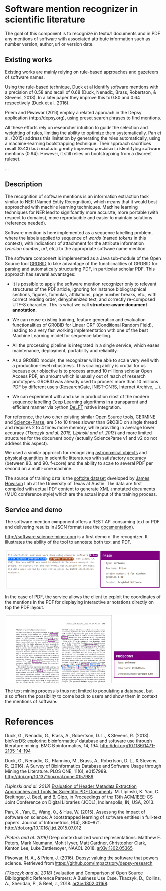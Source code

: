 # Software mention recognizer in scientific literature

The goal of this component is to recognize in textual documents and in PDF any mentions of software with associated attribute information such as number version, author, url or version date.   

## Existing works

Existing works are mainly relying on rule-based approaches and gazeteers of software names. 

Using the rule-based technique, Duck et al identify software mentions with a precision of 0.58 and recall of 0.68 (Duck, Nenadic, Brass, Robertson, & Stevens, 2013). In a later paper they improve this to 0.80 and 0.64 respectively
(Duck et al., 2016).

Priem and Piwowar (2016) employ a related approach in the Depsy application (http://depsy.org), using preset search phrases to find mentions.

All these efforts rely on researcher intuition to guide the selection and weighting of rules, limiting the ability to
optimize them systematically. Pan et al. (2015) address this limitation by generating the rules automatically, using a machine-learning bootstrapping technique. Their approach sacrifices recall (0.43) but results in greatly improved precision in identifying software mentions (0.94). However, it still relies on bootstrapping from a discreet ruleset.

...

## Description

The recognition of software mentions is an information extraction task similar to NER (Named Entity Recognition), which means that it would best approached with machine learning techniques. Machine learning techniques for NER lead to signifcantly more accurate, more portable (with respect to domains), more reproducible and easier to maintain solutions (reference needed).

Software mention is here implemented as a sequence labelling problem, where the labels applied to sequence of _words_ (named _tokens_ in this context), with indications of attachment for the attribute information (_version number_, _url_, etc.) to the appropriate software name mention. 

The software component is implemented as a Java sub-module of the Open Source tool [GROBID](https://github.com/kermitt2/grobid) to take advantage of the functionalities of GROBID for parsing and automatically structuring PDF, in particular scholar PDF. This approach has several advantages:

- It is possible to apply the software mention recognizer only to relevant structures of the PDF article, ignoring for instance bibliographical sections, figures, formulas, affiliations, page number breaks, etc., with correct reading order, dehyphenized text, and correctly re-composed UTF-8 character. This is what we call __structure-aware document annotation__.

- We can reuse existing training, feature generation and evaluation functionalities of GROBID for Linear CRF (Conditional Random Field), leading to a very fast working implementation with one of the best Machine Learning model for sequence labelling.

- All the processing pipeline is integrated in a single service, which eases maintenance, deployment, portability and reliability.

- As a GROBID module, the recognizer will be able to scale very well with a production-level robustness. This scaling ability is crutial for us because our objective is to process around 10 millions scholar Open Access PDF, an amount which is usually out of reach of research prototypes. GROBID was already used to process more than 10 millions PDF by different users (ResearchGate, INIST-CNRS, Internet Archive, ...). 

- We can experiment with and use in production most of the modern sequence labelling Deep Learning algorithms in a transparent and efficient manner via python [DeLFT](https://github.com/kermitt2/delft) native integration. 

For reference, the two other existing similar Open Source tools, [CERMINE](https://github.com/CeON/CERMINE) and [Science-Parse](https://github.com/allenai/science-parse), are 5 to 10 times slower than GROBID on single thread and requires 2 to 4 times more memory, while providing in average lower accuracy (_Tkaczyk and al. 2018, Lipinski and al. 2013_) and more limited structures for the document body (actually ScienceParse v1 and v2 do not address this aspect). 

We used a similar approach for recognizing [astronomical objects](https://github.com/kermitt2/grobid-astro) and [physical quantities](https://github.com/kermitt2/grobid-quantities) in scientific litteratures with satisfactory accuracy (between 80. and 90. f-score) and the ability to scale to several PDF per second on a multi-core machine.

The source of training data is the [softcite dataset](https://github.com/howisonlab/softcite-dataset) developed by [James Howison](http://james.howison.name/) Lab at the University of Texas at Austin. The data are first compiled with actual PDF content to generate XML annotated documents (MUC conference style) which are the actual input of the training process.


## Service and demo

The software mention component offers a REST API consuming text or PDF and delivering results in JSON format (see the [documentation](https://github.com/Impactstory/software-mentions#grobid-software-mentions-module)). 

http://software.science-miner.com is a first demo of the recognizer. It illustrates the ability of the tool to annotate both text and PDF. 

![Example of software mention recognition service on text](images/screen1.png)

In the case of PDF, the service allows the client to exploit the coordinates of the mentions in the PDF for displaying interactive annotations directly on top the PDF layout. 

![Example of software mention recognition service on PDF](images/screen2.png)

The text mining process is thus not limited to populating a database, but also offers the possibility to come back to users and show them in context the mentions of software. 
 

# References

Duck, G., Nenadic, G., Brass, A., Robertson, D. L., & Stevens, R. (2013). bioNerDS: exploring
bioinformatics’ database and software use through literature mining. BMC
Bioinformatics, 14, 194. http://doi.org/10.1186/1471-2105-14-194

Duck, G., Nenadic, G., Filannino, M., Brass, A., Robertson, D. L., & Stevens, R. (2016). A
Survey of Bioinformatics Database and Software Usage through Mining the Literature.
PLOS ONE, 11(6), e0157989. http://doi.org/10.1371/journal.pone.0157989

_(Lipinski and al. 2013)_ [Evaluation of Header Metadata Extraction Approaches and Tools for Scientific PDF Documents](http://docear.org/papers/Evaluation_of_Header_Metadata_Extraction_Approaches_and_Tools_for_Scientific_PDF_Documents.pdf). M. Lipinski, K. Yao, C. Breitinger, J. Beel, and B. Gipp, in Proceedings of the 13th ACM/IEEE-CS Joint Conference on Digital Libraries (JCDL), Indianapolis, IN, USA, 2013. 

Pan, X., Yan, E., Wang, Q., & Hua, W. (2015). Assessing the impact of software on science: A
bootstrapped learning of software entities in full-text papers. Journal of Informetrics,
9(4), 860–871. http://doi.org/10.1016/j.joi.2015.07.012

_(Peters and al. 2018)_ Deep contextualized word representations. Matthew E. Peters, Mark Neumann, Mohit Iyyer, Matt Gardner, Christopher Clark, Kenton Lee, Luke Zettlemoyer, NAACL 2018. [arXiv:1802.05365](https://arxiv.org/abs/1802.05365)

Piwowar, H. A., & Priem, J. (2016). Depsy: valuing the software that powers science. Retrieved
from https://github.com/Impactstory/depsy-research

_(Tkaczyk and al. 2018)_ Evaluation and Comparison of Open Source Bibliographic Reference Parsers: A Business Use Case. Tkaczyk, D., Collins, A., Sheridan, P., & Beel, J., 2018. [arXiv:1802.01168](https://arxiv.org/pdf/1802.01168).

